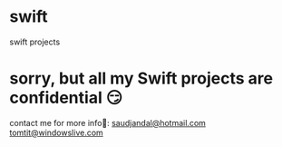 # swift
swift projects
# sorry, but all my Swift projects are confidential 😏
contact me for more info🙈:
saudjandal@hotmail.com
tomtit@windowslive.com

